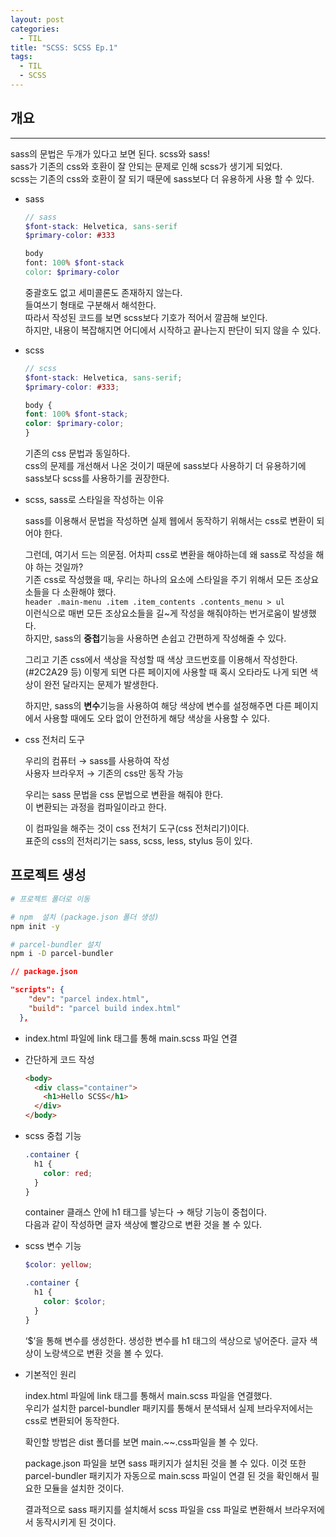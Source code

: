 ```yaml
---
layout: post
categories:
  - TIL
title: "SCSS: SCSS Ep.1"
tags:
  - TIL
  - SCSS
---
```

## __개요__
---

sass의 문법은 두개가 있다고 보면 된다. scss와 sass!  
sass가 기존의 css와 호환이 잘 안되는 문제로 인해 scss가 생기게 되었다.  
scss는 기존의 css와 호환이 잘 되기 때문에 sass보다 더 유용하게 사용 할 수 있다.

- sass
    
  ```scss
  // sass
  $font-stack: Helvetica, sans-serif
  $primary-color: #333
  
  body
  font: 100% $font-stack
  color: $primary-color
  ```
  중괄호도 없고 세미콜론도 존재하지 않는다.  
  들여쓰기 형태로 구분해서 해석한다.  
  따라서 작성된 코드를 보면 scss보다 기호가 적어서 깔끔해 보인다.  
  하지만, 내용이 복잡해지면 어디에서 시작하고 끝나는지 판단이 되지 않을 수 있다.
    
- scss
    
  ```scss
  // scss
  $font-stack: Helvetica, sans-serif;
  $primary-color: #333;
  
  body {
  font: 100% $font-stack;
  color: $primary-color;
  }
  ```
  기존의 css 문법과 동일하다.  
  css의 문제를 개선해서 나온 것이기 때문에 sass보다 사용하기 더 유용하기에 sass보다 scss를 사용하기를 권장한다.
    
- scss, sass로 스타일을 작성하는 이유
    
  sass를 이용해서 문법을 작성하면 실제 웹에서 동작하기 위해서는 css로 변환이 되어야 한다.
  
  그런데, 여기서 드는 의문점. 어차피 css로 변환을 해야하는데 왜 sass로 작성을 해야 하는 것일까?  
  기존 css로 작성했을 때, 우리는 하나의 요소에 스타일을 주기 위해서 모든 조상요소들을 다 소환해야 했다.  
  `header .main-menu .item .item_contents .contents_menu > ul`  
  이런식으로 매번 모든 조상요소들을 길~게 작성을 해줘야하는 번거로움이 발생했다.  
  하지만, sass의 **중첩**기능을 사용하면 손쉽고 간편하게 작성해줄 수 있다.
  
  그리고 기존 css에서 색상을 작성할 때 색상 코드번호를 이용해서 작성한다.(#2C2A29 등) 이렇게 되면 다른 페이지에 사용할 때 혹시 오타라도 나게 되면 색상이 완전 달라지는 문제가 발생한다.
  
  하지만, sass의 **변수**기능을 사용하여 해당 색상에 변수를 설정해주면 다른 페이지에서 사용할 때에도 오타 없이 안전하게 해당 색상을 사용할 수 있다.
  
- css 전처리 도구
  
  우리의 컴퓨터 → sass를 사용하여 작성  
  사용자 브라우저 → 기존의 css만 동작 가능
  
  우리는 sass 문법을 css 문법으로 변환을 해줘야 한다.  
  이 변환되는 과정을 컴파일이라고 한다.
  
  이 컴파일을 해주는 것이 css 전처기 도구(css 전처리기)이다.  
  표준의 css의 전처리기는 sass, scss, less, stylus 등이 있다.

## __프로젝트 생성__

```bash
# 프로젝트 폴더로 이동

# npm  설치 (package.json 폴더 생성)
npm init -y

# parcel-bundler 설치
npm i -D parcel-bundler
```

```json
// package.json

"scripts": {
    "dev": "parcel index.html",
    "build": "parcel build index.html"
  },
```

- index.html 파일에 link 태그를 통해 main.scss 파일 연결
- 간단하게 코드 작성
  
  ```html
  <body>
    <div class="container">
      <h1>Hello SCSS</h1>
    </div>
  </body>
  ```
    
- scss 중첩 기능
  
  ```scss
  .container {
    h1 {
      color: red;
    }
  }
  ```
    
  container 클래스 안에 h1 태그를 넣는다 → 해당 기능이 중첩이다.  
  다음과 같이 작성하면 글자 색상에 빨강으로 변환 것을 볼 수 있다.
    
- scss 변수 기능
  
  ```scss
  $color: yellow;
  
  .container {
    h1 {
      color: $color;
    }
  }
  ```
  
  ‘$’을 통해 변수를 생성한다. 생성한 변수를 h1 태그의 색상으로 넣어준다.
  글자 색상이 노랑색으로 변환 것을 볼 수 있다.
  
- 기본적인 원리
  
  index.html 파일에 link 태그를 통해서 main.scss 파일을 연결했다.  
  우리가 설치한 parcel-bundler 패키지를 통해서 분석돼서 실제 브라우저에서는 css로 변환되어 동작한다.
  
  확인할 방법은 dist 폴더를 보면 main.~~.css파일을 볼 수 있다.
  
  package.json 파일을 보면 sass 패키지가 설치된 것을 볼 수 있다. 이것 또한 parcel-bundler 패키지가 자동으로 main.scss 파일이 연결 된 것을 확인해서 필요한 모듈을 설치한 것이다.
  
  결과적으로 sass 패키지를 설치해서 scss 파일을 css 파일로 변환해서 브라우저에서 동작시키게 된 것이다.